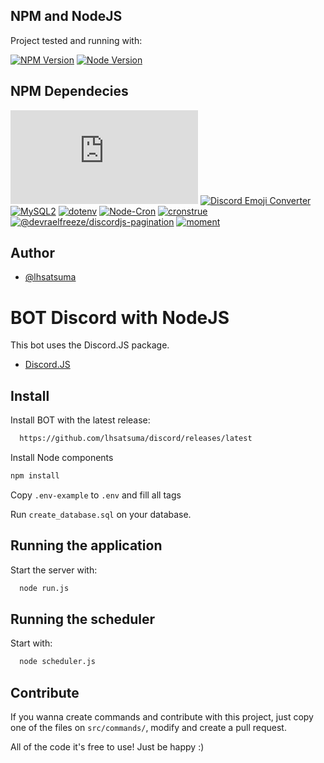 
## NPM and NodeJS

Project tested and running with: 

[![NPM Version](https://img.shields.io/badge/npm-9.8.1-green)](https://www.npmjs.com/)
[![Node Version](https://img.shields.io/badge/nodejs-20.5.1-green)](https://nodejs.org/)

## NPM Dependecies
[![DiscordJS](https://img.shields.io/npm/v/discord.js?color=success&label=DiscordJS)](https://www.npmjs.com/package/discord.js)
[![Discord Emoji Converter](https://img.shields.io/npm/v/discord-emoji-converter?color=success&label=Discord%20Emoji%20Converter)](https://www.npmjs.com/package/discord-emoji-converter)
[![MySQL2](https://img.shields.io/npm/v/mysql2?color=success&label=MySQL2)](https://www.npmjs.com/package/mysql2)
[![dotenv](https://img.shields.io/npm/v/dotenv?color=success&label=dotenv)](https://www.npmjs.com/package/dotenv)
[![Node-Cron](https://img.shields.io/npm/v/node-cron?color=success&label=Node%20Cron)](https://www.npmjs.com/package/node-cron)
[![cronstrue](https://img.shields.io/npm/v/cronstrue?color=success&label=cronstrue)](https://www.npmjs.com/package/cronstrue)
[![@devraelfreeze/discordjs-pagination](https://img.shields.io/npm/v/@devraelfreeze/discordjs-pagination?color=success&label=DiscordJS%20Pagination)](https://www.npmjs.com/package/@devraelfreeze/discordjs-pagination)
[![moment](https://img.shields.io/npm/v/moment?color=success&label=moment)](https://www.npmjs.com/package/moment)


## Author

- [@lhsatsuma](https://www.github.com/lhsatsuma)
# BOT Discord with NodeJS

This bot uses the Discord.JS package.
- [Discord.JS](https://github.com/discordjs/guide)




## Install

Install BOT with the latest release:
```bash
  https://github.com/lhsatsuma/discord/releases/latest
```

Install Node components
```bash
npm install
```

Copy ``.env-example`` to ``.env`` and fill all tags

Run ``create_database.sql`` on your database.

## Running the application

Start the server with:

```bash
  node run.js
```

## Running the scheduler

Start with:

```bash
  node scheduler.js
```


## Contribute

If you wanna create commands and contribute with this project, just copy one of the files on ```src/commands/```, modify and create a pull request.

All of the code it's free to use! Just be happy :)